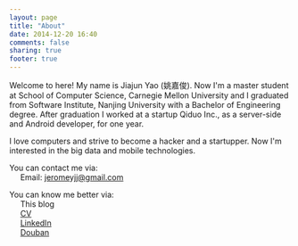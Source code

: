 ```yaml
---
layout: page
title: "About"
date: 2014-12-20 16:40
comments: false
sharing: true
footer: true
---
```


Welcome to here! My name is Jiajun Yao (姚嘉俊). Now I'm a master student at School of Computer Science, Carnegie Mellon University and I graduated from Software Institute, Nanjing University with a Bachelor of Engineering degree. After graduation I worked at a startup Qiduo Inc., as a server-side and Android developer, for one year.

I love computers and strive to become a hacker and a startupper. Now I'm interested in the big data and mobile technologies.

You can contact me via:  
&nbsp;&nbsp;&nbsp;&nbsp;&nbsp;Email: jeromeyjj@gmail.com

You can know me better via:  
&nbsp;&nbsp;&nbsp;&nbsp;&nbsp;This blog  
&nbsp;&nbsp;&nbsp;&nbsp;&nbsp;[CV](cv.pdf)  
&nbsp;&nbsp;&nbsp;&nbsp;&nbsp;[LinkedIn](https://www.linkedin.com/in/jjyao/)  
&nbsp;&nbsp;&nbsp;&nbsp;&nbsp;[Douban](http://www.douban.com/people/51087586/)
